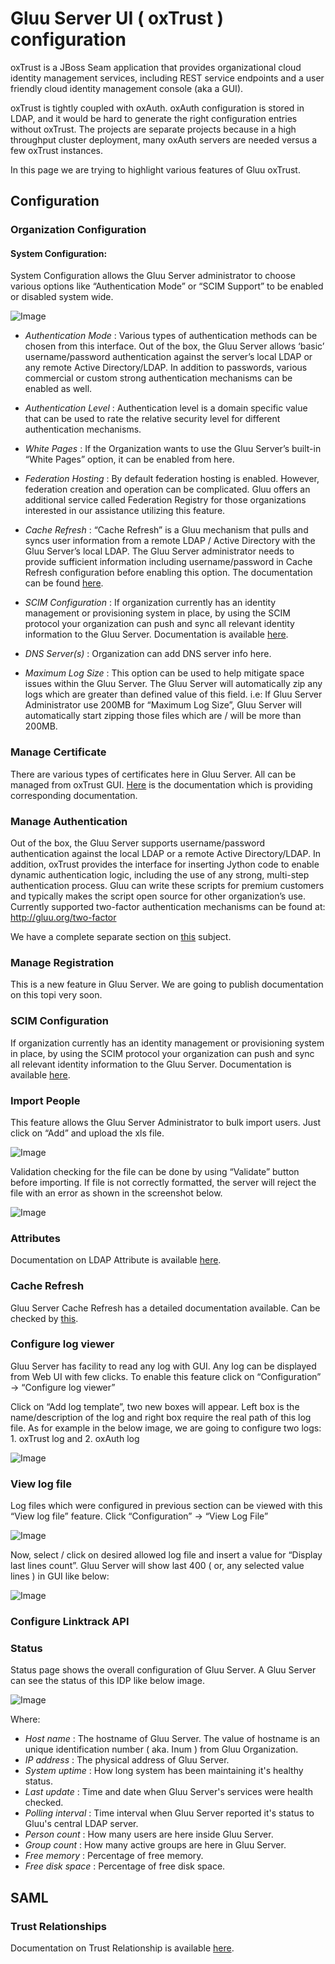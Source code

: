# Gluu Server UI ( oxTrust ) configuration 

oxTrust is a JBoss Seam application that provides organizational cloud identity
management services, including REST service endpoints and a user friendly cloud
identity management console (aka a GUI). 

oxTrust is tightly coupled with oxAuth. oxAuth configuration is stored in LDAP,
and it would be hard to generate the right configuration entries without
oxTrust. The projects are separate projects because in a high throughput cluster
deployment, many oxAuth servers are needed versus a few oxTrust instances.

In this page we are trying to highlight various features of Gluu oxTrust. 

## Configuration

### Organization Configuration

#### System Configuration:
System Configuration allows the Gluu Server administrator to choose various
options like “Authentication Mode” or “SCIM Support” to be enabled or disabled
system wide.

![Image](https://raw.githubusercontent.com/GluuFederation/docs/master/sources/img/oxTrustConfiguration/Configuration/System_configuration.png?raw=true)

* _Authentication Mode_ : Various types of authentication methods can be chosen from this interface. Out of the box, the Gluu Server allows ‘basic’ username/password authentication against the server’s local LDAP or any remote Active Directory/LDAP. In addition to passwords, various commercial or custom strong authentication mechanisms can be enabled as well.

* _Authentication Level_ : Authentication level is a domain specific value that can be used to rate the relative security level for different authentication mechanisms. 

* _White Pages_ : If the Organization wants to use the Gluu Server’s built-in “White Pages” option, it can be enabled from here.

* _Federation Hosting_ : By default federation hosting is enabled. However, federation creation and operation can be complicated. Gluu offers an additional service called Federation Registry for those organizations interested in our assistance utilizing this feature.

* _Cache Refresh_ : “Cache Refresh” is a Gluu mechanism that pulls and syncs user information from a remote LDAP / Active Directory with the Gluu Server’s local LDAP. The Gluu Server administrator needs to provide sufficient information including username/password in Cache Refresh configuration before enabling this option. The documentation can be found [here](http://www.gluu.org/docs/admin-guide/user-management/ldap-sync/).

* _SCIM Configuration_ : If organization currently has an identity management or provisioning system in place, by using the SCIM protocol your organization can push and sync all relevant identity information to the Gluu Server. Documentation is available [here](http://www.gluu.org/docs/admin-guide/user-management/scim/).

* _DNS Server(s)_ : Organization can add DNS server info here.

* _Maximum Log Size_ : This option can be used to help mitigate space issues within the Gluu Server. The Gluu Server will automatically zip any logs which are greater than defined value of this field. i.e: If Gluu Server Administrator use 200MB for “Maximum Log Size”, Gluu Server will automatically start zipping those files which are / will be more than 200MB.

### Manage Certificate

There are various types of certificates here in Gluu Server. All can be managed
from oxTrust GUI. [Here](http://www.gluu.org/docs/admin-guide/certificates/) is
the documentation which is providing corresponding documentation. 

### Manage Authentication

Out of the box, the Gluu Server supports username/password authentication
against the local LDAP or a remote Active Directory/LDAP. In addition, oxTrust
provides the interface for inserting Jython code to enable dynamic
authentication logic, including the use of any strong, multi-step authentication
process. Gluu can write these scripts for premium customers and typically makes
the script open source for other organization’s use. Currently supported
two-factor authentication mechanisms can be found at: http://gluu.org/two-factor 

We have a complete separate section on
[this](http://www.gluu.org/docs/admin-guide/authentication/) subject. 

### Manage Registration

This is a new feature in Gluu Server. We are going to publish documentation on
this topi very soon. 

### SCIM Configuration

If organization currently has an identity management or provisioning system in
place, by using the SCIM protocol your organization can push and sync all
relevant identity information to the Gluu Server. Documentation is available
[here](http://www.gluu.org/docs/admin-guide/user-management/scim/).

### Import People

This feature allows the Gluu Server Administrator to bulk import users. Just
click on “Add” and upload the xls file. 

![Image](https://raw.githubusercontent.com/GluuFederation/docs/master/sources/img/oxTrustConfiguration/Configuration/Import_people.png?raw=true)

Validation checking for the file can be done by using “Validate” button before
importing. If file is not correctly formatted, the server will reject the file
with an error as shown in the screenshot below. 

![Image](https://raw.githubusercontent.com/GluuFederation/docs/master/sources/img/oxTrustConfiguration/Configuration/Import_people_failed.png?raw=true)


### Attributes

Documentation on LDAP Attribute is available [here](http://www.gluu.org/docs/admin-guide/saml/outbound-saml/#ldap-attributes). 


### Cache Refresh

Gluu Server Cache Refresh has a detailed documentation available. Can be checked
by [this](http://www.gluu.org/docs/admin-guide/user-management/ldap-sync/).


### Configure log viewer

Gluu Server has facility to read any log with GUI. Any log can be displayed from
Web UI with few clicks. To enable this feature click on “Configuration” → “Configure log viewer” 

Click on “Add log template”, two new boxes will appear. Left box is the
name/description of the log and right box require the real path of this log
file. As for example in the below image,  we are going to configure two logs: 1.
oxTrust log and 2. oxAuth log

![Image](https://raw.githubusercontent.com/GluuFederation/docs/master/sources/img/oxTrustConfiguration/Configuration/Configure_Log_Viewer.png?raw=true)

### View log file

Log files which were configured in previous section can be viewed with this
“View log file” feature. Click “Configuration” → “View Log File”

![Image](https://raw.githubusercontent.com/GluuFederation/docs/master/sources/img/oxTrustConfiguration/Configuration/View_Log_file.png?raw=true)

Now, select / click on desired allowed log file and insert a value for “Display
last lines count”. Gluu Server will show last 400 ( or, any selected value lines
) in GUI like below:

![Image](https://raw.githubusercontent.com/GluuFederation/docs/master/sources/img/oxTrustConfiguration/Configuration/View_Log_file_2.png?raw=true)


### Configure Linktrack API


### Status

Status page shows the overall configuration of Gluu Server. A Gluu Server can
see the status of this IDP like below image. 

![Image](https://raw.githubusercontent.com/GluuFederation/docs/master/sources/img/oxTrustConfiguration/Configuration/Status.png?raw=true)

Where:

* _Host name_ : The hostname of Gluu Server. The value of hostname is an unique identification number ( aka. Inum ) from Gluu Organization. 
* _IP address_ : The physical address of Gluu Server. 
* _System uptime_ : How long system has been maintaining it's healthy status. 
* _Last update_ : Time and date when Gluu Server's services were health checked. 
* _Polling interval_ : Time interval when Gluu Server reported it's status to Gluu's central LDAP server. 
* _Person count_ : How many users are here inside Gluu Server. 
* _Group count_ : How many active groups are here in Gluu Server. 
* _Free memory_ : Percentage of free memory. 
* _Free disk space_ : Percentage of free disk space. 

## SAML

### Trust Relationships

Documentation on Trust Relationship is available
[here](http://www.gluu.org/docs/admin-guide/saml/outbound-saml/#saml-trust-relationship). 

